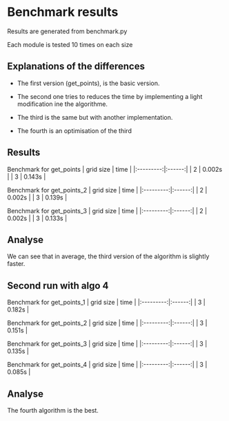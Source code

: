 # Benchmark results

Results are generated from benchmark.py

Each module is tested 10 times on each size

## Explanations of the differences

- The first version (get_points), is the basic version.

- The second one tries to reduces the time by implementing a light modification ine the algorithme.

- The third is the same but with another implementation.

- The fourth is an optimisation of the third

## Results

Benchmark for get_points
| grid size | time |
|:---------:|:------:|
| 2 | 0.002s |
| 3 | 0.143s |

Benchmark for get_points_2
| grid size | time |
|:---------:|:------:|
| 2 | 0.002s |
| 3 | 0.139s |

Benchmark for get_points_3
| grid size | time |
|:---------:|:------:|
| 2 | 0.002s |
| 3 | 0.133s |

## Analyse

We can see that in average, the third version of the algorithm is slightly faster.

## Second run with algo 4

Benchmark for get_points_1
| grid size | time |
|:---------:|:------:|
| 3 | 0.182s |

Benchmark for get_points_2
| grid size | time |
|:---------:|:------:|
| 3 | 0.151s |

Benchmark for get_points_3
| grid size | time |
|:---------:|:------:|
| 3 | 0.135s |

Benchmark for get_points_4
| grid size | time |
|:---------:|:------:|
| 3 | 0.085s |

## Analyse

The fourth algorithm is the best.
